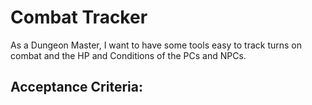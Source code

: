 # Combat Tracker

As a Dungeon Master, I want to have some tools easy to track turns on combat and the HP and Conditions of the PCs and NPCs.

## Acceptance Criteria: